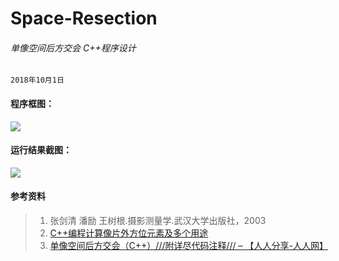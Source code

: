 # Space-Resection
###### 单像空间后方交会 C++程序设计
`2018年10月1日`

#### 程序框图：  
![](https://ws1.sinaimg.cn/large/006y42ybly1fvs0nsq4z5j30eo0srjsx.jpg)
#### 运行结果截图：  
![](https://ws1.sinaimg.cn/large/006y42ybly1fvs0mt76z7j30qo1ofabh.jpg)


#### 参考资料
> 1. 张剑清 潘励 王树根.摄影测量学.武汉大学出版社，2003
> 2. [C++编程计算像片外方位元素及多个用途](http://kns.cnki.net/KCMS/detail/detail.aspx?dbcode=CJFQ&dbname=CJFD2008&filename=TLHC200804007&uid=WEEvREcwSlJHSldRa1FhdkJkVWEyZnQxMERnR1dZQVB4SURBSzEzY0dRaz0=$9A4hF_YAuvQ5obgVAqNKPCYcEjKensW4IQMovwHtwkF4VYPoHbKxJw!!&v=MjAyMDNVUkxLZVorWnVGaW5rVWI3TE1TSERiYkc0SHRuTXE0OUZZNFI4ZVgxTHV4WVM3RGgxVDNxVHJXTTFGckM=)  
> 3. [单像空间后方交会（C++）///附详尽代码注释/// – 【人人分享-人人网】](http://blog.renren.com/share/221446195/3406112073/0)  
